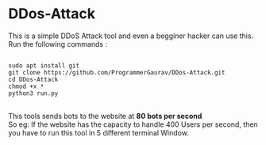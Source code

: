 # DDos-Attack
This is a simple DDoS Attack tool and even a begginer hacker can use this.
Run the following commands :

<pre>
<code>
sudo apt install git
git clone https://github.com/ProgrammerGaurav/DDos-Attack.git
cd DDos-Attack
chmod +x *
python3 run.py
</code>
</pre>
<p>
This tools sends bots to the website at <b>80 bots per second</b>
<br>
So eg: If the website has the capacity to handle 400 Users per second, then you have to run this tool in 5 different terminal Window.
</p>
